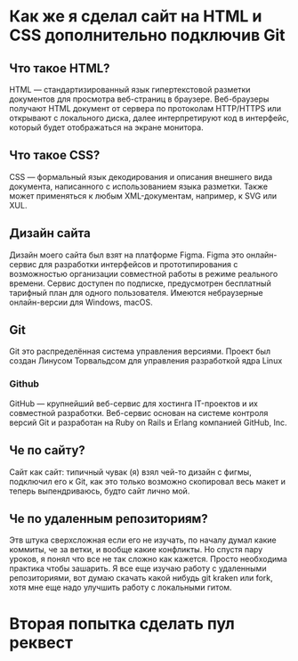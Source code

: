 # Как же я сделал сайт на HTML и CSS дополнительно подключив Git

## Что такое HTML?
HTML — стандартизированный язык гипертекстовой разметки документов для просмотра веб-страниц в браузере. Веб-браузеры получают HTML документ от сервера по протоколам HTTP/HTTPS или открывают с локального диска, далее интерпретируют код в интерфейс, который будет отображаться на экране монитора.

## Что такое CSS?
CSS — формальный язык декодирования и описания внешнего вида документа, написанного с использованием языка разметки. Также может применяться к любым XML-документам, например, к SVG или XUL.

## Дизайн сайта
Дизайн моего сайта был взят на платформе Figma. Figma это онлайн-сервис для разработки интерфейсов и прототипирования с возможностью организации совместной работы в режиме реального времени. Сервис доступен по подписке, предусмотрен бесплатный тарифный план для одного пользователя. Имеются небраузерные онлайн-версии для Windows, macOS.

## Git
Git это распределённая система управления версиями. Проект был создан Линусом Торвальдсом для управления разработкой ядра Linux

### Github
GitHub — крупнейший веб-сервис для хостинга IT-проектов и их совместной разработки. Веб-сервис основан на системе контроля версий Git и разработан на Ruby on Rails и Erlang компанией GitHub, Inc.

## Че по сайту?
Сайт как сайт: типичный чувак (я) взял чей-то дизайн с фигмы, подключил его к Git, как это только возможно скопировал весь макет и теперь выпендриваюсь, будто сайт лично мой.

## Че по удаленным репозиториям?
Этв штука сверхсложная если его не изучать, по началу думал какие коммиты, че за ветки, и вообще какие конфликты. Но спустя пару уроков, я понял что все не так сложно как кажется. Просто необходима практика чтобы зашарить. Я все еще изучаю работу с удаленными репозиториями, вот думаю скачать какой нибудь git kraken или fork, хотя мне еще надо улучшить работу с локальными гитом.

# Вторая попытка сделать пул реквест